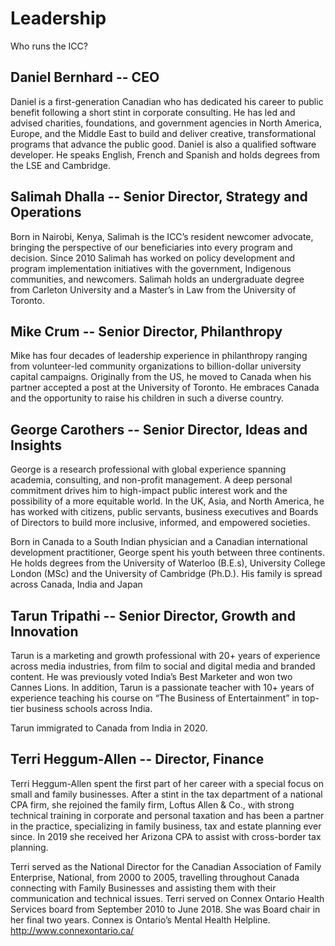 # Leadership
Who runs the ICC?

## Daniel Bernhard -- CEO
Daniel is a first-generation Canadian who has dedicated his career to public benefit following a short stint in corporate consulting. He has led and advised charities, foundations, and government agencies in North America, Europe, and the Middle East to build and deliver creative, transformational programs that advance the public good.
Daniel is also a qualified software developer. He speaks English, French and Spanish and holds degrees from the LSE and Cambridge.

## Salimah Dhalla -- Senior Director, Strategy and Operations
Born in Nairobi, Kenya, Salimah is the ICC’s resident newcomer advocate, bringing the perspective of our beneficiaries into every program and decision. Since 2010 Salimah has worked on policy development and program implementation initiatives with the government, Indigenous communities, and newcomers. Salimah holds an undergraduate degree from Carleton University and a Master’s in Law from the University of Toronto.

## Mike Crum -- Senior Director, Philanthropy
Mike has four decades of leadership experience in philanthropy ranging from volunteer-led community organizations to billion-dollar university capital campaigns. Originally from the US, he moved to Canada when his partner accepted a post at the University of Toronto. He embraces Canada and the opportunity to raise his children in such a diverse country.

## George Carothers -- Senior Director, Ideas and Insights
George is a research professional with global experience spanning academia, consulting, and non-profit management. A deep personal commitment drives him to high-impact public interest work and the possibility of a more equitable world. In the UK, Asia, and North America, he has worked with citizens, public servants, business executives and Boards of Directors to build more inclusive, informed, and empowered societies.

Born in Canada to a South Indian physician and a Canadian international development practitioner, George spent his youth between three continents. He holds degrees from the University of Waterloo (B.E.s), University College London (MSc) and the University of Cambridge (Ph.D.). His family is spread across Canada, India and Japan

## Tarun Tripathi -- Senior Director, Growth and Innovation
Tarun is a marketing and growth professional with 20+ years of experience across media industries, from film to social and digital media and branded content. He was previously voted India’s Best Marketer and won two Cannes Lions. In addition, Tarun is a passionate teacher with 10+ years of experience teaching his course on “The Business of Entertainment” in top-tier business schools across India.

Tarun immigrated to Canada from India in 2020.

## Terri Heggum-Allen -- Director, Finance
Terri Heggum-Allen spent the first part of her career with a special focus on small and family businesses. After a stint in the tax department of a national CPA firm, she rejoined the family firm, Loftus Allen & Co., with strong technical training in corporate and personal taxation and has been a partner in the practice, specializing in family business, tax and estate planning ever since. In 2019 she received her Arizona CPA to assist with cross-border tax planning.

Terri served as the National Director for the Canadian Association of Family Enterprise, National, from 2000 to 2005, travelling throughout Canada connecting with Family Businesses and assisting them with their communication and technical issues. Terri served on Connex Ontario Health Services board from September 2010 to June 2018. She was Board chair in her final two years. Connex is Ontario’s Mental Health Helpline. http://www.connexontario.ca/

<cta-arrow target="cultural-aspirations" text="Cultural aspirations"></cta-arrow>
